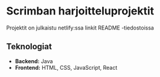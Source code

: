 # Scrimban harjoitteluprojektit

Projektit on julkaistu netlify:ssa linkit README -tiedostoissa

## Teknologiat
- **Backend:** Java
- **Frontend:** HTML, CSS, JavaScript, React
